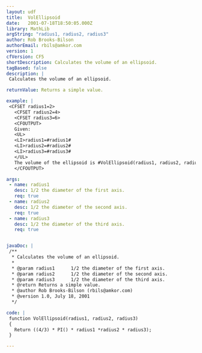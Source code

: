 ```yaml
---
layout: udf
title:  VolEllipsoid
date:   2001-07-18T18:50:05.000Z
library: MathLib
argString: "radius1, radius2, radius3"
author: Rob Brooks-Bilson
authorEmail: rbils@amkor.com
version: 1
cfVersion: CF5
shortDescription: Calculates the volume of an ellipsoid.
tagBased: false
description: |
 Calculates the volume of an ellipsoid.

returnValue: Returns a simple value.

example: |
 <CFSET radius1=2>
   <CFSET radius2=4>
   <CFSET radius3=6>
   <CFOUTPUT>
   Given:
   <UL>
   <LI>radius1=#radius1#
   <LI>radius2=#radius2#
   <LI>radius3=#radius3#
   </UL>
   The volume of the ellipsoid is #VolEllipsoid(radius1, radius2, radius3)#
   </CFOUTPUT>

args:
 - name: radius1
   desc: 1/2 the diameter of the first axis.
   req: true
 - name: radius2
   desc: 1/2 the diameter of the second axis.
   req: true
 - name: radius3
   desc: 1/2 the diameter of the third axis.
   req: true


javaDoc: |
 /**
  * Calculates the volume of an ellipsoid.
  * 
  * @param radius1      1/2 the diameter of the first axis. 
  * @param radius2      1/2 the diameter of the second axis. 
  * @param radius3      1/2 the diameter of the third axis. 
  * @return Returns a simple value. 
  * @author Rob Brooks-Bilson (rbils@amkor.com) 
  * @version 1.0, July 18, 2001 
  */

code: |
 function VolEllipsoid(radius1, radius2, radius3)
 {
   Return ((4/3) * PI() * radius1 *radius2 * radius3);
 }

---
```


